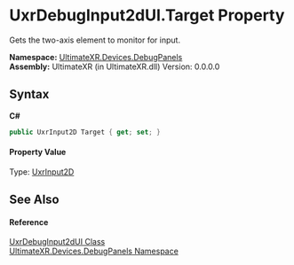 # UxrDebugInput2dUI.Target Property 
 

Gets the two-axis element to monitor for input.

**Namespace:**&nbsp;<a href="N_UltimateXR_Devices_DebugPanels">UltimateXR.Devices.DebugPanels</a><br />**Assembly:**&nbsp;UltimateXR (in UltimateXR.dll) Version: 0.0.0.0

## Syntax

**C#**<br />
``` C#
public UxrInput2D Target { get; set; }
```


#### Property Value
Type: <a href="T_UltimateXR_Devices_UxrInput2D">UxrInput2D</a>

## See Also


#### Reference
<a href="T_UltimateXR_Devices_DebugPanels_UxrDebugInput2dUI">UxrDebugInput2dUI Class</a><br /><a href="N_UltimateXR_Devices_DebugPanels">UltimateXR.Devices.DebugPanels Namespace</a><br />